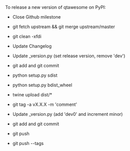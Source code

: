 To release a new version of qtawesome on PyPI:

* Close Github milestone

* git fetch upstream && git merge upstream/master

* git clean -xfdi

* Update Changelog

* Update _version.py (set release version, remove 'dev')

* git add and git commit

* python setup.py sdist

* python setup.py bdist_wheel

* twine upload dist/*

* git tag -a vX.X.X -m 'comment'

* Update _version.py (add 'dev0' and increment minor)

* git add and git commit

* git push

* git push --tags
